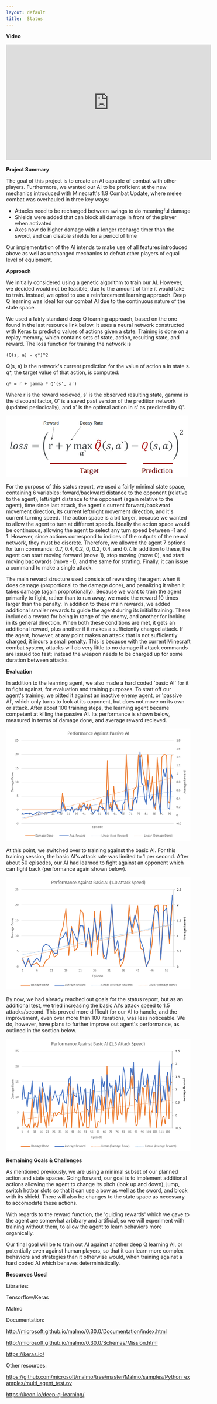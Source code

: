 ```yaml
---
layout:	default
title:	Status
---
```


**Video**

<iframe width="560" height="315" src="https://www.youtube.com/embed/d3RGnFj9Nww" frameborder="0" allow="accelerometer; encrypted-media; gyroscope; picture-in-picture" allowfullscreen></iframe>


**Project Summary**

The goal of this project is to create an AI capable of combat with other players. 
Furthermore, we wanted our AI to be proficient at the new mechanics introduced with
Minecraft's 1.9 Combat Update, where melee combat was overhauled in three key ways:

- Attacks need to be recharged between swings to do meaningful damage
- Shields were added that can block all damage in front of the player when activated
- Axes now do higher damage with a longer recharge timer than the sword,
and can disable shields for a period of time

Our implementation of the AI intends to make use of all features introduced above as well
as unchanged mechanics to defeat other players of equal level of equipment.


**Approach**

We initially considered using a genetic algorithm to train our AI. However, we decided
would not be feasible, due to the amount of time it would take to train. Instead, we opted
to use a reinforcement learning approach. Deep Q learning was ideal for our combat AI
due to the continuous nature of the state space.

We used a fairly standard deep Q learning approach, based on the one found in the last resource link below. It uses a neural network constructed with Keras to predict q values of actions given a state. Training is done on a replay memory, which contains sets of state, action, resulting state, and reward. The loss function for training the network is 

    (Q(s, a) - q*)^2

Q(s, a) is the network's current prediction for the value of action a in state s. q*, the target value of that action, is computed: 

    q* = r + gamma * Q'(s', a')

Where r is the reward recieved, s' is the observed resulting state, gamma is the discount factor, Q' is a saved past version of the predition network (updated periodically), and a' is the optimal action in s' as predicted by Q'.

![alt text](https://raw.githubusercontent.com/kavane12/Overworlders/master/docs/pics/deep-q-learning.png)

For the purpose of this status report, we used a fairly minimal state space, containing 6 variables: foward/backward distance to the opponent (relative to the agent), left/right distance to the opponent (again relative to the agent), time since last attack,
the agent's current forward/backward movement direction, its current left/right movement direction, and it's current turning speed. The action space is a bit larger, because we wanted to allow the agent to turn at different speeds. Ideally the action space would be continuous, allowing the agent to select any turn speed between -1 and 1. However, since actions correspond to indices of the outputs of the neural network, they must be discrete. Therefore, we allowed the agent 7 options for turn commands: 0.7, 0.4, 0.2, 0, 0.2, 0.4, and 0.7. In addition to these, the agent can start moving forward (move 1), stop moving (move 0), and start moving backwards (move -1), and the same for strafing. Finally, it can issue a command to make a single attack.

The main reward structure used consists of rewarding the agent when it does damage (proportional to the damage done), and penalizing it when it takes damage (again proprotionally). Because we want to train the agent primarily to fight, rather than to run away, we made the reward 10 times larger than the penalty. In addition to these main rewards, we added additional smaller rewards to guide the agent during its initial training. These included a reward for being in range of the enemy, and another for looking in its general direction. When both these conditions are met, it gets an additional reward, plus another if it makes a sufficiently charged attack. If the agent, however, at any point makes an attack that is not sufficiently charged, it incurs a small penalty. This is because with the current Minecraft combat system, attacks will do very little to no damage if attack commands are issued too fast; instead the weapon needs to be charged up for some duration between attacks.


**Evaluation**

In addition to the learning agent, we also made a hard coded 'basic AI' for it to fight against, for evaluation and training purposes. To start off our agent's training, we pitted it against an inactive enemy agent, or 'passive AI', which only turns to look at its opponent, but does not move on its own or attack. After about 100 training steps, the learning agent became competent at killing the passive AI. Its performance is shown below, measured in terms of damage done, and average reward recieved. 

![Training data vs. passive AI](https://raw.githubusercontent.com/kavane12/Overworlders/master/docs/pics/passiveTraining.png)

At this point, we switched over to training against the basic AI. For this training session, the basic AI's attack rate was limited to 1 per second. After about 50 episodes, our AI had learned to fight against an opponent which can fight back (performance again shown below).

![Training data vs. basic AI 1](https://raw.githubusercontent.com/kavane12/Overworlders/master/docs/pics/basicTraining1.png)

By now, we had already reached out goals for the status report, but as an additional test, we tried increasing the basic AI's attack speed to 1.5 attacks/second. This proved more difficult for our AI to handle, and the improvement, even over more than 100 iterations, was less noticeable. We do, however, have plans to further improve out agent's performance, as outlined in the section below.

![Training data vs. basic AI 2](https://raw.githubusercontent.com/kavane12/Overworlders/master/docs/pics/BasicTraining2.png)


**Remaining Goals & Challenges**

As mentioned previously, we are using a minimal subset of our planned action and state spaces. Going forward, our goal is to implement additional actions allowing the agent to change its pitch (look up and down), jump, switch hotbar slots so that it can use a bow as well as the sword, and block with its shield. There will also be changes to the state space as necessary to accomodate these actions.

With regards to the reward function, the 'guiding rewards' which we gave to the agent are somewhat arbitrary and artificial, so we will experiment with training without them, to allow the agent to learn behaviors more organically.

Our final goal will be to train out AI against another deep Q learning AI, or potentially even against human players, so that it can learn more complex behaviors and strategies than it otherwise would, when training against a hard coded AI which behaves deterministically.


**Resources Used**

Libraries:

Tensorflow/Keras

Malmo


Documentation:

http://microsoft.github.io/malmo/0.30.0/Documentation/index.html

http://microsoft.github.io/malmo/0.30.0/Schemas/Mission.html

https://keras.io/


Other resources:

https://github.com/microsoft/malmo/tree/master/Malmo/samples/Python_examples/multi_agent_test.py

https://keon.io/deep-q-learning/
